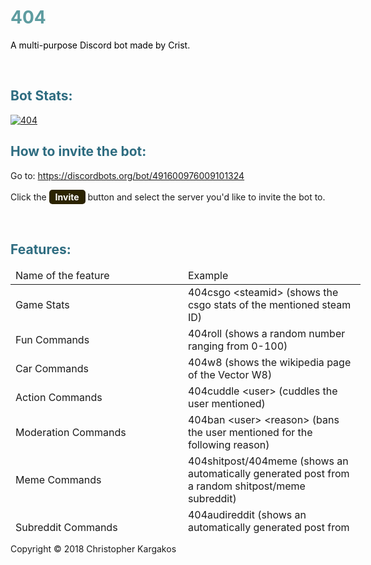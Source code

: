 <h1 style="color: #5e9ca0;">404</h1>
<p><span style="color: #ffff00;"><span style="color: #000000;">A multi-purpose Discord bot made by Crist.</span></span></p>
<p>&nbsp;</p>
<h2 style="color: #2e6c80;">Bot Stats:</h2>
<a href="https://discordbots.org/bot/491600976009101324" >
  <img src="https://discordbots.org/api/widget/491600976009101324.svg" alt="404" />
</a>

<h2 style="color: #2e6c80;">How to invite the bot:</h2>
<p>Go to:&nbsp;<a href="https://discordbots.org/bot/491600976009101324">https://discordbots.org/bot/491600976009101324</a></p>
<p>Click the <span style="background-color: #2b2301; color: #fff; display: inline-block; padding: 3px 10px; font-weight: bold; border-radius: 5px;">Invite</span> button and select the server you'd like to invite the bot to.</p>
<p>&nbsp;</p>
<h2 style="color: #2e6c80;">Features:</h2>
<table class="editorDemoTable" style="height: 425px; width: 560px;">
<thead>
<tr>
<td style="width: 266px;">Name of the feature</td>
<td style="width: 271.333px;">Example</td>
</tr>
</thead>
<tbody>
<tr>
<td style="width: 266px;">Game Stats</td>
<td style="width: 271.333px;">404csgo &lt;steamid&gt; (shows the csgo stats of the mentioned steam ID)</td>
</tr>
<tr>
<td style="width: 266px;">Fun Commands</td>
<td style="width: 271.333px;">404roll (shows a random number ranging from 0-100)</td>
</tr>
<tr>
<td style="width: 266px;">Car Commands</td>
<td style="width: 271.333px;">404w8 (shows the wikipedia page of the Vector W8)</td>
</tr>
<tr>
<td style="width: 266px;">Action Commands</td>
<td style="width: 271.333px;">404cuddle &lt;user&gt; (cuddles the user mentioned)</td>
</tr>
<tr>
<td style="width: 266px;">Moderation Commands</td>
<td style="width: 271.333px;">404ban &lt;user&gt; &lt;reason&gt; (bans the user mentioned for the following reason)</td>
</tr>
<tr>
<td style="width: 266px;">Meme Commands</td>
<td style="width: 271.333px;">404shitpost/404meme (shows an automatically generated post from a random shitpost/meme subreddit)</td>
</tr>
<tr>
<td style="width: 266px;">Subreddit Commands</td>
<td style="width: 271.333px;">404audireddit (shows an automatically generated post from the r/audi subreddit)</td>
</tr>
<tr>
<td style="width: 266px;">&nbsp;Image Generation Commands</td>
<td style="width: 271.333px;">404generatewp (generates a random anime wallpaper)</td>
</tr>
<tr>
<td style="width: 266px;">&nbsp;NSFW Commands</td>
<td style="width: 271.333px;">404lewdneko (shows an nsfw image of a neko (catgirl))</td>
</tr>
</tbody>
</table>

Copyright © 2018 Christopher Kargakos
